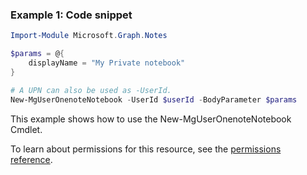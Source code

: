 ### Example 1: Code snippet

```powershell
Import-Module Microsoft.Graph.Notes

$params = @{
	displayName = "My Private notebook"
}

# A UPN can also be used as -UserId.
New-MgUserOnenoteNotebook -UserId $userId -BodyParameter $params
```
This example shows how to use the New-MgUserOnenoteNotebook Cmdlet.

To learn about permissions for this resource, see the [permissions reference](/graph/permissions-reference).


